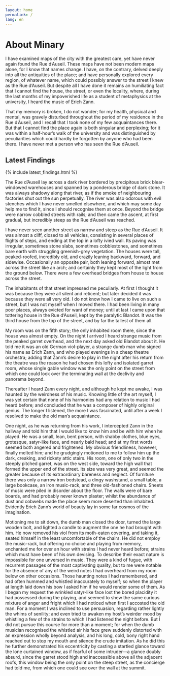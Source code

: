 ```yaml
---
layout: home
permalink: /
lang: en
---
```


# About Minary

I have examined maps of the city with the greatest care, yet have never again found the Rue d’Auseil. These maps have not been modern maps alone, for I know that names change. I have, on the contrary, delved deeply into all the antiquities of the place; and have personally explored every region, of whatever name, which could possibly answer to the street I knew as the Rue d’Auseil. But despite all I have done it remains an humiliating fact that I cannot find the house, the street, or even the locality, where, during the last months of my impoverished life as a student of metaphysics at the university, I heard the music of Erich Zann.

That my memory is broken, I do not wonder; for my health, physical and mental, was gravely disturbed throughout the period of my residence in the Rue d’Auseil, and I recall that I took none of my few acquaintances there. But that I cannot find the place again is both singular and perplexing; for it was within a half-hour’s walk of the university and was distinguished by peculiarities which could hardly be forgotten by anyone who had been there. I have never met a person who has seen the Rue d’Auseil.


## Latest Findings

{% include latest_findings.html %}

The Rue d’Auseil lay across a dark river bordered by precipitous brick blear-windowed warehouses and spanned by a ponderous bridge of dark stone. It was always shadowy along that river, as if the smoke of neighbouring factories shut out the sun perpetually. The river was also odorous with evil stenches which I have never smelled elsewhere, and which may some day help me to find it, since I should recognise them at once. Beyond the bridge were narrow cobbled streets with rails; and then came the ascent, at first gradual, but incredibly steep as the Rue d’Auseil was reached.

I have never seen another street as narrow and steep as the Rue d’Auseil. It was almost a cliff, closed to all vehicles, consisting in several places of flights of steps, and ending at the top in a lofty ivied wall. Its paving was irregular, sometimes stone slabs, sometimes cobblestones, and sometimes bare earth with struggling greenish-grey vegetation. The houses were tall, peaked-roofed, incredibly old, and crazily leaning backward, forward, and sidewise. Occasionally an opposite pair, both leaning forward, almost met across the street like an arch; and certainly they kept most of the light from the ground below. There were a few overhead bridges from house to house across the street.

The inhabitants of that street impressed me peculiarly. At first I thought it was because they were all silent and reticent; but later decided it was because they were all very old. I do not know how I came to live on such a street, but I was not myself when I moved there. I had been living in many poor places, always evicted for want of money; until at last I came upon that tottering house in the Rue d’Auseil, kept by the paralytic Blandot. It was the third house from the top of the street, and by far the tallest of them all.

My room was on the fifth story; the only inhabited room there, since the house was almost empty. On the night I arrived I heard strange music from the peaked garret overhead, and the next day asked old Blandot about it. He told me it was an old German viol-player, a strange dumb man who signed his name as Erich Zann, and who played evenings in a cheap theatre orchestra; adding that Zann’s desire to play in the night after his return from the theatre was the reason he had chosen this lofty and isolated garret room, whose single gable window was the only point on the street from which one could look over the terminating wall at the declivity and panorama beyond.

Thereafter I heard Zann every night, and although he kept me awake, I was haunted by the weirdness of his music. Knowing little of the art myself, I was yet certain that none of his harmonies had any relation to music I had heard before; and concluded that he was a composer of highly original genius. The longer I listened, the more I was fascinated, until after a week I resolved to make the old man’s acquaintance.

One night, as he was returning from his work, I intercepted Zann in the hallway and told him that I would like to know him and be with him when he played. He was a small, lean, bent person, with shabby clothes, blue eyes, grotesque, satyr-like face, and nearly bald head; and at my first words seemed both angered and frightened. My obvious friendliness, however, finally melted him; and he grudgingly motioned to me to follow him up the dark, creaking, and rickety attic stairs. His room, one of only two in the steeply pitched garret, was on the west side, toward the high wall that formed the upper end of the street. Its size was very great, and seemed the greater because of its extraordinary bareness and neglect. Of furniture there was only a narrow iron bedstead, a dingy washstand, a small table, a large bookcase, an iron music-rack, and three old-fashioned chairs. Sheets of music were piled in disorder about the floor. The walls were of bare boards, and had probably never known plaster; whilst the abundance of dust and cobwebs made the place seem more deserted than inhabited. Evidently Erich Zann’s world of beauty lay in some far cosmos of the imagination.

Motioning me to sit down, the dumb man closed the door, turned the large wooden bolt, and lighted a candle to augment the one he had brought with him. He now removed his viol from its moth-eaten covering, and taking it, seated himself in the least uncomfortable of the chairs. He did not employ the music-rack, but offering no choice and playing from memory, enchanted me for over an hour with strains I had never heard before; strains which must have been of his own devising. To describe their exact nature is impossible for one unversed in music. They were a kind of fugue, with recurrent passages of the most captivating quality, but to me were notable for the absence of any of the weird notes I had overheard from my room below on other occasions.
Those haunting notes I had remembered, and had often hummed and whistled inaccurately to myself; so when the player at length laid down his bow I asked him if he would render some of them. As I began my request the wrinkled satyr-like face lost the bored placidity it had possessed during the playing, and seemed to shew the same curious mixture of anger and fright which I had noticed when first I accosted the old man. For a moment I was inclined to use persuasion, regarding rather lightly the whims of senility; and even tried to awaken my host’s weirder mood by whistling a few of the strains to which I had listened the night before. But I did not pursue this course for more than a moment; for when the dumb musician recognised the whistled air his face grew suddenly distorted with an expression wholly beyond analysis, and his long, cold, bony right hand reached out to stop my mouth and silence the crude imitation. As he did this he further demonstrated his eccentricity by casting a startled glance toward the lone curtained window, as if fearful of some intruder—a glance doubly absurd, since the garret stood high and inaccessible above all the adjacent roofs, this window being the only point on the steep street, as the concierge had told me, from which one could see over the wall at the summit.

